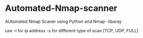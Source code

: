 # Automated-Nmap-scanner

AUtomated Nmap Scaner using Python and Nmap -libaray

use -i for ip address
    -s for different type of scan [TCP, UDP, FULL]
    
